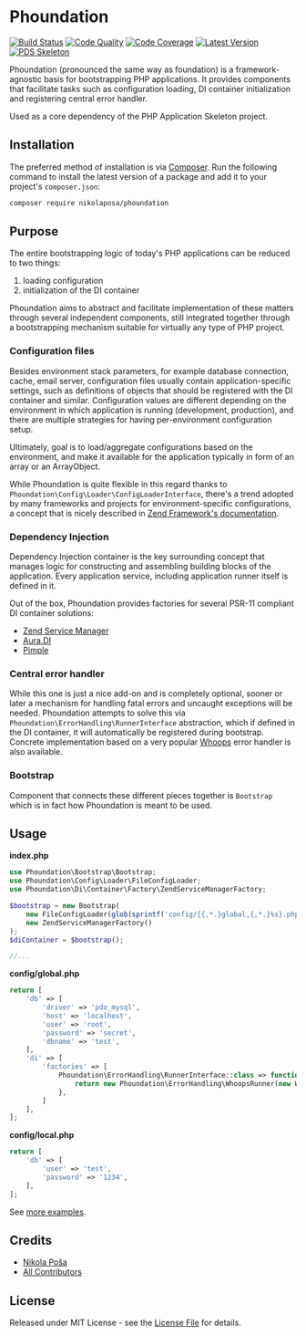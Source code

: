 # Phoundation

[![Build Status][ico-build]][link-build]
[![Code Quality][ico-code-quality]][link-code-quality]
[![Code Coverage][ico-code-coverage]][link-code-coverage]
[![Latest Version][ico-version]][link-packagist]
[![PDS Skeleton][ico-pds]][link-pds]

Phoundation (pronounced the same way as foundation) is a framework-agnostic basis for bootstrapping PHP applications. It provides components that facilitate tasks such as configuration loading, DI container initialization and registering central error handler.

Used as a core dependency of the PHP Application Skeleton project.

## Installation

The preferred method of installation is via [Composer](http://getcomposer.org/). Run the following command to install the latest version of a package and add it to your project's `composer.json`:

```bash
composer require nikolaposa/phoundation
```

## Purpose

The entire bootstrapping logic of today's PHP applications can be reduced to two things:

1. loading configuration
1. initialization of the DI container

Phoundation aims to abstract and facilitate implementation of these matters through several independent components, still integrated together through a bootstrapping mechanism suitable for virtually any type of PHP project. 

### Configuration files

Besides environment stack parameters, for example database connection, cache, email server, configuration files usually contain application-specific settings, such as definitions of objects that should be registered with the DI container and similar. Configuration values are different depending on the environment in which application is running (development, production), and there are multiple strategies for having per-environment configuration setup. 

Ultimately, goal is to load/aggregate configurations based on the environment, and make it available for the application typically in form of an array or an ArrayObject.

While Phoundation is quite flexible in this regard thanks to `Phoundation\Config\Loader\ConfigLoaderInterface`, there's a trend adopted by many frameworks and projects for environment-specific configurations, a concept that is nicely described in [Zend Framework's documentation](https://docs.zendframework.com/tutorials/advanced-config/#environment-specific-application-configuration).

### Dependency Injection

Dependency Injection container is the key surrounding concept that manages logic for constructing and assembling building blocks of the application. Every application service, including application runner itself is defined in it.

Out of the box, Phoundation provides factories for several PSR-11 compliant DI container solutions:

- [Zend Service Manager](https://github.com/zendframework/zend-servicemanager)
- [Aura.DI](https://github.com/auraphp/Aura.Di)
- [Pimple](http://pimple.sensiolabs.org/)

### Central error handler

While this one is just a nice add-on and is completely optional, sooner or later a mechanism for handling fatal errors and uncaught exceptions will be needed. Phoundation attempts to solve this via `Phoundation\ErrorHandling\RunnerInterface` abstraction, which if defined in the DI container, it will automatically be registered during bootstrap. Concrete implementation based on a very popular [Whoops](https://github.com/filp/whoops) error handler is also available.

### Bootstrap

Component that connects these different pieces together is `Bootstrap` which is in fact how Phoundation is meant to be used.

## Usage

**index.php**

```php
use Phoundation\Bootstrap\Bootstrap;
use Phoundation\Config\Loader\FileConfigLoader;
use Phoundation\Di\Container\Factory\ZendServiceManagerFactory;

$bootstrap = new Bootstrap(
    new FileConfigLoader(glob(sprintf('config/{{,*.}global,{,*.}%s}.php', getenv('APP_ENV') ?: 'local'), GLOB_BRACE)),
    new ZendServiceManagerFactory()
);
$diContainer = $bootstrap();

//...
```

**config/global.php**

```php
return [
    'db' => [
        'driver' => 'pdo_mysql',
        'host' => 'localhost',
        'user' => 'root',
        'password' => 'secret',
        'dbname' => 'test',
    ],
    'di' => [
        'factories' => [
            Phoundation\ErrorHandling\RunnerInterface::class => function () {
                return new Phoundation\ErrorHandling\WhoopsRunner(new Whoops\Run());
            },
        ]
    ],
];
```

**config/local.php**

```php
return [
    'db' => [
        'user' => 'test',
        'password' => '1234',
    ],
];
```

See [more examples][link-examples].

## Credits

- [Nikola Poša][link-author]
- [All Contributors][link-contributors]

## License

Released under MIT License - see the [License File](LICENSE) for details.


[ico-version]: https://img.shields.io/packagist/v/nikolaposa/phoundation.svg
[ico-build]: https://travis-ci.com/nikolaposa/phoundation.svg?branch=master
[ico-code-coverage]: https://img.shields.io/scrutinizer/coverage/g/nikolaposa/phoundation.svg?b=master
[ico-code-quality]: https://img.shields.io/scrutinizer/g/nikolaposa/phoundation.svg?b=master
[ico-pds]: https://img.shields.io/badge/pds-skeleton-blue.svg

[link-packagist]: https://packagist.org/packages/nikolaposa/phoundation
[link-build]: https://travis-ci.com/nikolaposa/phoundation
[link-code-coverage]: https://scrutinizer-ci.com/g/nikolaposa/phoundation/code-structure
[link-code-quality]: https://scrutinizer-ci.com/g/nikolaposa/phoundation
[link-pds]: https://github.com/php-pds/skeleton
[link-author]: https://github.com/nikolaposa
[link-contributors]: ../../contributors
[link-examples]: examples
